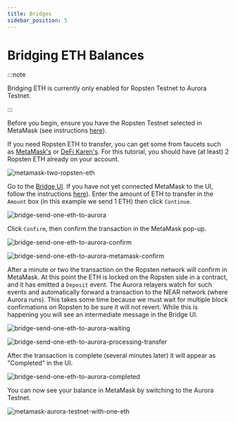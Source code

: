 ```yaml
---
title: Bridges
sidebar_position: 5
---
```


# Bridging ETH Balances

:::note

Bridging ETH is currently only enabled for Ropsten Testnet to Aurora Testnet.

:::

Before you begin, ensure you have the Ropsten Testnet selected in MetaMask (see instructions [here](./testnet-faucet.md)).

If you need Ropsten ETH to transfer, you can get some from faucets such as [MetaMask's](https://faucet.metamask.io/) or [DeFi Karen's](https://faucet.ropsten.be/).
For this tutorial, you should have (at least) 2 Ropsten ETH already on your account.

![metamask-two-ropsten-eth](/img/metamask_two_ropsten_eth.png)

Go to the [Bridge UI](https://testnet.aurora.dev/bridge).
If you have not yet connected MetaMask to the UI, follow the instructions [here](./testnet-faucet.md)).
Enter the amount of ETH to transfer in the `Amount` box (in this example we send 1 ETH) then click `Continue`.

![bridge-send-one-eth-to-aurora](/img/bridge_send_one_eth_to_aurora.png)

Click `Confirm`, then confirm the transaction in the MetaMask pop-up.

![bridge-send-one-eth-to-aurora-confirm](/img/bridge_send_one_eth_to_aurora_confirm.png)

![bridge-send-one-eth-to-aurora-metamask-confirm](/img/bridge_send_one_eth_to_aurora_metamask_confirm.png)

After a minute or two the transaction on the Ropsten network will confirm in MetaMask.
At this point the ETH is locked on the Ropsten side in a contract, and it has emitted a `Deposit` event.
The Aurora relayers watch for such events and automatically forward a transaction to the NEAR network (where Aurora runs).
This takes some time because we must wait for multiple block confirmations on Ropsten to be sure it will not revert.
While this is happening you will see an intermediate message in the Bridge UI.

![bridge-send-one-eth-to-aurora-waiting](/img/bridge_send_one_eth_to_aurora_waiting.png)

![bridge-send-one-eth-to-aurora-processing-transfer](/img/bridge_send_one_eth_to_aurora_processing_transfer.png)

After the transaction is complete (several minutes later) it will appear as "Completed" in the UI.

![bridge-send-one-eth-to-aurora-completed](/img/bridge_send_one_eth_to_aurora_completed.png)

You can now see your balance in MetaMask by switching to the Aurora Testnet.

![metamask-aurora-testnet-with-one-eth](/img/metamask_aurora_testnet_with_one_eth.png)
